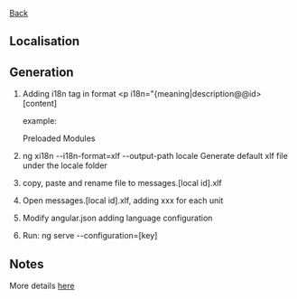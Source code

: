 [Back](../angular.md)

## Localisation

## Generation

1. Adding i18n tag
  in format <p i18n="{meaning|description@@id>[content]</p>
  example: <p i18n="Preloaded modules|Title of preloaded modules@@DashboardTitle">Preloaded Modules</p>

2. ng xi18n --i18n-format=xlf --output-path locale
  Generate default xlf file under the locale folder

3. copy, paste and rename file to messages.[local id].xlf

4. Open messages.[local id].xlf, adding <target>xxx</target> for each unit

5. Modify angular.json adding language configuration

6. Run: ng serve --configuration=[key]

## Notes

More details [here](https://angular.io/guide/i18n)